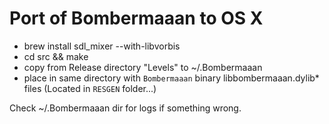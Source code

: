 Port of Bombermaaan to OS X
===

* brew install sdl_mixer --with-libvorbis
* cd src && make
* copy from Release directory "Levels" to ~/.Bombermaaan
* place in same directory with `Bombermaaan` binary libbombermaaan.dylib* files (Located in `RESGEN` folder...)

Check ~/.Bombermaaan dir for logs if something wrong.
